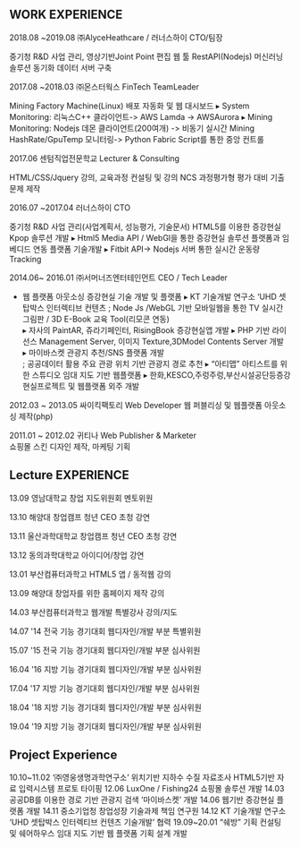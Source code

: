 WORK EXPERIENCE
----------------------------------------------------
2018.08   ~2019.08      ㈜AlyceHeathcare / 러너스하이      CTO/팀장

중기청 R&D 사업 관리, 영상기반Joint Point 편집 웹 툴
RestAPI(Nodejs) 머신러닝 솔루션 동기화 데이터 서버 구축



2017.08  ~2018.03       ㈜몬스터웍스                  FinTech TeamLeader

Mining Factory Machine(Linux)  배포 자동화 및 웹 대시보드
▸ System Monitoring:
리눅스C++ 클라이언트-> AWS Lamda -> AWSAurora
▸ Mining Monitoring:
Nodejs 데몬 클라이언트(200여개) -> 비동기 실시간 Mining HashRate/GpuTemp 모니터링-> Python Fabric Script를 통한 중앙 컨트롤


2017.06 센텀직업전문학교         Lecturer & Consulting

   HTML/CSS/Jquery 강의, 교육과정 컨설팅 및 강의
  NCS 과정평가형 평가 대비 기출 문제 제작
  
  
2016.07 ~2017.04 러너스하이 CTO

  중기청 R&D 사업 관리(사업계획서, 성능평가, 기술문서)
    HTML5를 이용한 증강현실 Kpop 솔루션 개발
  ▸ Html5 Media API / WebGl을 통한 증강현실 솔루션
    플랫폼과 임베디드 연동 플랫폼 기술개발
▸ Fitbit API-> Nodejs 서버 통한 실시간 운동량 Tracking


2014.06~ 2016.01     ㈜서머너즈엔터테인먼트  CEO / Tech Leader   

- 웹 플랫폼 아웃소싱 증강현실 기술 개발 및 플랫폼
▸ KT 기술개발 연구소 ‘UHD 셋탑박스 인터렉티브 컨텐츠
              ; Node Js /WebGL 기반 모바일웹을 통한 TV 실시간
      그림판 / 3D E-Book 교육 Tool(리모콘 연동)               
▸ 자사의 PaintAR, 쥬라기페인터, RisingBook 증강현실앱 개발
▸ PHP 기반 라이선스 Management Server, 이미지
Texture,3DModel Contents Server 개발    
▸ 마이바스켓  관광지 추천/SNS 플랫폼 개발   
; 공공데이터 활용 주요 관광 위치 기반 관광지 경로 추천
▸ “아티맵” 아티스트를 위한 스튜디오 임대 지도 기반 웹플랫폼
▸ 한화,KESCO,주렁주렁,부산시설공단등증강현실프로젝트
및 웹플랫폼 외주 개발               



2012.03 ~ 2013.05      싸이킥팩토리           Web Developer
웹 퍼블리싱 및 웹플랫폼 아웃소싱 제작(php)



2011.01 ~ 2012.02    귀티나                  Web Publisher & Marketer   
쇼핑몰 스킨 디자인 제작, 마케팅 기획



Lecture EXPERIENCE
------------------------------------------------
13.09 영남대학교 창업 지도위원회 멘토위원

13.10 해양대 창업캠프 청년 CEO 초청 강연

13.11 울산과학대학교 창업캠프 청년 CEO 초청 강연

13.12 동의과학대학교 아이디어/창업 강연

13.01 부산컴퓨터과학고 HTML5 앱 / 동적웹 강의

13.09 해양대 창업자를 위한 홈페이지 제작 강의

14.03 부산컴퓨터과학고 웹개발 특별강사 강의/지도

14.07 '14 전국 기능 경기대회 웹디자인/개발 부분 특별위원

15.07 '15 전국 기능 경기대회 웹디자인/개발 부분 심사위원

16.04 '16 지방 기능 경기대회 웹디자인/개발 부분 심사위원

17.04 '17 지방 기능 경기대회 웹디자인/개발 부분 심사위원

18.04 '18 지방 기능 경기대회 웹디자인/개발 부분 심사위원

19.04 '19 지방 기능 경기대회 웹디자인/개발 부분 심사위원



Project Experience
-------------------------------------------------------

10.10~11.02 ‘㈜영웅생명과학연구소’ 위치기반 지하수 수질 자료조사
HTML5기반 자료 입력시스템 프로토 타이핑
12.06 LuxOne / Fishing24 쇼핑몰 솔루션 개발
14.03 공공DB를 이용한 경로 기반 관광지 검색 ‘마이바스켓’ 개발
14.06 웹기반 증강현실 플랫폼 개발
14.11 중소기업청 창업성장 기술과제 책임 연구원
14.12 KT 기술개발 연구소 ‘UHD 셋탑박스 인터렉티브 컨텐츠
기술개발’ 협력
19.09~20.01 “쉐방” 기획 컨설팅 및 쉐어하우스 임대 지도 기반
웹 플랫폼 기획 설계 개발
